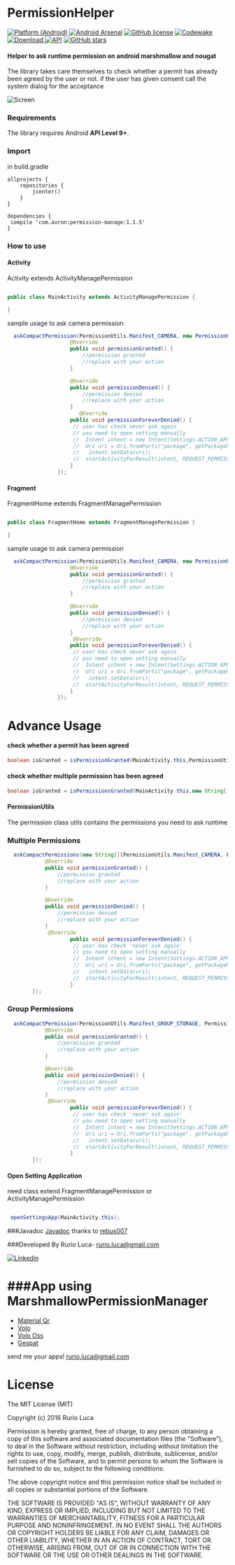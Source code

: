# PermissionHelper

[![Platform (Android)](https://img.shields.io/badge/platform-Android-blue.svg?style=flat-square)](http://www.android.com)
[![ Android Arsenal](https://img.shields.io/badge/Android%20Arsenal-MarshmallowPermissionManager-green.svg?style=true)](https://android-arsenal.com/details/1/3234)
[![GitHub license](https://img.shields.io/github/license/mashape/apistatus.svg)](https://github.com/RurioLuca/MarshmallowPermissionManager/blob/master/License)
[![Codewake](https://www.codewake.com/badges/ask_question_flat_square.svg)](https://www.codewake.com/p/marshmallowpermissionmanager)
[ ![Download](https://api.bintray.com/packages/auron/maven/permission-manage/images/download.svg) ](https://bintray.com/auron/maven/permission-manage/_latestVersion) 
[![API](https://img.shields.io/badge/API-9%2B-brightgreen.svg?style=flat)](https://android-arsenal.com/api?level=9)
 [![GitHub stars](https://img.shields.io/github/stars/RurioLuca/MarshmallowPermissionManager.svg)](https://github.com/RurioLuca/MarshmallowPermissionManager/stargazers)


#### Helper to ask runtime permission on android marshmallow and nougat


The library takes care themselves to check whether a permit has already been agreed by the user or not.
if the user has given consent call the system dialog for the acceptance

![Screen](https://raw.githubusercontent.com/RurioLuca/MarshmallowPermissionManager/master/img/permission.jpg)

### Requirements

The library requires Android **API Level 9+**.


### Import

in build.gradle

```Gradle
allprojects {
    repositories {
        jcenter()
    }
}

```
```Gradle
dependencies {
 compile 'com.auron:permission-manage:1.1.5'
}
```

### How to use

#### Activity

Activity extends ActivityManagePermission

```java

public class MainActivity extends ActivityManagePermission {

}
```

sample usage to ask camera permission



```java
  askCompactPermission(PermissionUtils.Manifest_CAMERA, new PermissionResult() {
                    @Override
                    public void permissionGranted() {
                        //permission granted
                        //replace with your action
                    }

                    @Override
                    public void permissionDenied() {
                        //permission denied
                        //replace with your action
                    }
                       @Override
                    public void permissionForeverDenied() {
                     // user has check never ask again
                     // you need to open setting manually
                     //  Intent intent = new Intent(Settings.ACTION_APPLICATION_DETAILS_SETTINGS);
                     //  Uri uri = Uri.fromParts("package", getPackageName(), null);
                     //   intent.setData(uri);
                     //  startActivityForResult(intent, REQUEST_PERMISSION_SETTING); 
                    }
                });
```

#### Fragment

FragmentHome extends FragmentManagePermission

```java

public class FragmentHome extends FragmentManagePermission {

}
```

sample usage to ask camera permission


```java
  askCompactPermission(PermissionUtils.Manifest_CAMERA, new PermissionResult() {
                    @Override
                    public void permissionGranted() {
                        //permission granted
                        //replace with your action
                    }

                    @Override
                    public void permissionDenied() {
                        //permission denied
                        //replace with your action
                    }
                     @Override
                    public void permissionForeverDenied() {
                     // user has check never ask again
                     // you need to open setting manually
                     //  Intent intent = new Intent(Settings.ACTION_APPLICATION_DETAILS_SETTINGS);
                     //  Uri uri = Uri.fromParts("package", getPackageName(), null);
                     //   intent.setData(uri);
                     //  startActivityForResult(intent, REQUEST_PERMISSION_SETTING); 
                    }
                });
```

# Advance Usage

#### check whether a permit has been agreed

```java
boolean isGranted = isPermissionGranted(MainActivity.this,PermissionUtils.Manifest_WRITE_EXTERNAL_STORAGE);
```

#### check whether multiple permission has been agreed

```java
boolean isGranted = isPermissionsGranted(MainActivity.this,new String[]{PermissionUtils.Manifest_WRITE_EXTERNAL_STORAGE,PermissionUtils.Manifest_CAMERA});
```

#### PermissionUtils

The permission class utils contains the permissions you need to ask runtime

### Multiple Permissions


```java
  askCompactPermissions(new String[]{PermissionUtils.Manifest_CAMERA, PermissionUtils.Manifest_WRITE_EXTERNAL_STORAGE}, new PermissionResult() {
            @Override
            public void permissionGranted() {
                //permission granted
                //replace with your action
            }

            @Override
            public void permissionDenied() {
                //permission denied
                //replace with your action
            }
             @Override
                    public void permissionForeverDenied() {
                     // user has check 'never ask again'
                     // you need to open setting manually
                     //  Intent intent = new Intent(Settings.ACTION_APPLICATION_DETAILS_SETTINGS);
                     //  Uri uri = Uri.fromParts("package", getPackageName(), null);
                     //   intent.setData(uri);
                     //  startActivityForResult(intent, REQUEST_PERMISSION_SETTING); 
                    }
        });
```
### Group Permissions


```java
  askCompactPermission(PermissionUtils.Manifest_GROUP_STORAGE, PermissionUtils.Manifest_WRITE_EXTERNAL_STORAGE}, new PermissionResult() {
            @Override
            public void permissionGranted() {
                //permission granted
                //replace with your action
            }

            @Override
            public void permissionDenied() {
                //permission denied
                //replace with your action
            }
             @Override
                    public void permissionForeverDenied() {
                     // user has check 'never ask again'
                     // you need to open setting manually
                     //  Intent intent = new Intent(Settings.ACTION_APPLICATION_DETAILS_SETTINGS);
                     //  Uri uri = Uri.fromParts("package", getPackageName(), null);
                     //   intent.setData(uri);
                     //  startActivityForResult(intent, REQUEST_PERMISSION_SETTING); 
                    }
        });
```
#### Open Setting Application

need class extend FragmentManagePermission or ActivityManagePermission

```java

 openSettingsApp(MainActivity.this);

```
###Javadoc
[Javadoc](http://rurioluca.github.io/MarshmallowPermissionManager/javadoc/) thanks to [rebus007](https://github.com/rebus007)


###Developed By
Rurio Luca- [rurio.luca@gmail.com](mailto:rurio.luca@gmail.com)

[![Linkedin](https://raw.githubusercontent.com/RurioLuca/MarshmallowPermissionManager/master/img/social/linkedin-icon.png) ](https://it.linkedin.com/in/luca-rurio-5a4462107)

###App using MarshmallowPermissionManager
=======

  * [Material Qr](https://play.google.com/store/apps/details?id=qrreader.com.studios.it.qrreader)
  * [Volo](https://play.google.com/store/apps/details?id=volo.tsc.it.volo)
  * [Volo Oss](https://play.google.com/store/apps/details?id=volontario.volo.tsc.it.volontario)
  * [Gespat](https://play.google.com/store/apps/details?id=gespat.tsc.it.gespat)

send me your apps!
rurio.luca@gmail.com

# License

The MIT License (MIT)

Copyright (c) 2016 Rurio Luca

Permission is hereby granted, free of charge, to any person obtaining a copy
of this software and associated documentation files (the "Software"), to deal
in the Software without restriction, including without limitation the rights
to use, copy, modify, merge, publish, distribute, sublicense, and/or sell
copies of the Software, and to permit persons to whom the Software is
furnished to do so, subject to the following conditions:

The above copyright notice and this permission notice shall be included in all
copies or substantial portions of the Software.

THE SOFTWARE IS PROVIDED "AS IS", WITHOUT WARRANTY OF ANY KIND, EXPRESS OR
IMPLIED, INCLUDING BUT NOT LIMITED TO THE WARRANTIES OF MERCHANTABILITY,
FITNESS FOR A PARTICULAR PURPOSE AND NONINFRINGEMENT. IN NO EVENT SHALL THE
AUTHORS OR COPYRIGHT HOLDERS BE LIABLE FOR ANY CLAIM, DAMAGES OR OTHER
LIABILITY, WHETHER IN AN ACTION OF CONTRACT, TORT OR OTHERWISE, ARISING FROM,
OUT OF OR IN CONNECTION WITH THE SOFTWARE OR THE USE OR OTHER DEALINGS IN THE
SOFTWARE.
